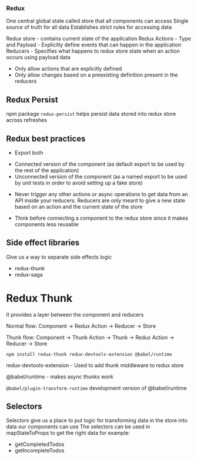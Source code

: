 ### Redux

One central global state called store that all components can access
Single source of truth for all data
Establishes strict rules for accessing data

Redux store - contains current state of the application
Redux Actions - Type and Payload - Explicitly define events that can happen in the application
Reducers - Specifies what happens to redux store state when an action occurs using payload data

-   Only allow actions that are explicitly defined
-   Only allow changes based on a preexisting definition present in the reducers

## Redux Persist

npm package `redux-persist` helps persist data stored into redux store across refreshes

## Redux best practices

-   Export both

*   Connected version of the component (as default export to be used by the rest of the application)
*   Unconnected version of the component (as a named export to be used by unit tests in order to avoid setting up a fake store)

-   Never trigger any other actions or async operations to get data from an API inside your reducers. Reducers are only meant to give a new state based on an action and the current state of the store

-   Think before connecting a component to the redux store since it makes components less reusable

## Side effect libraries

Give us a way to separate side effects logic

-   redux-thunk
-   redux-saga

# Redux Thunk

It provides a layer between the component and reducers

Normal flow:
Component -> Redux Action -> Reducer -> Store

Thunk flow:
Component -> Thunk Action -> Thunk -> Redux Action -> Reducer -> Store

`npm install redux-thunk redux-devtools-extension @babel/runtime`

redux-devtools-extension - Used to add thunk middleware to redux store

@babel/runtime - makes async thunks work

`@babel/plugin-transform-runtime` development version of @babel/runtime

## Selectors

Selectors give us a place to put logic for transforming data in the store into data our components can use
The selectors can be used in mapStateToProps to get the right data for example:

-   getCompletedTodos
-   getIncompleteTodos

